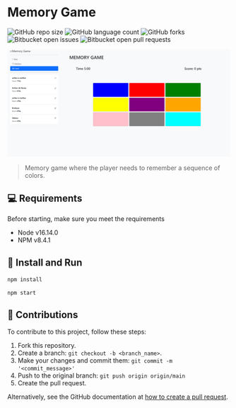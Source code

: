 # Memory Game

![GitHub repo size](https://img.shields.io/github/repo-size/ericksont/sequence-memory-game?style=for-the-badge)
![GitHub language count](https://img.shields.io/github/languages/count/ericksont/sequence-memory-game?style=for-the-badge)
![GitHub forks](https://img.shields.io/github/forks/ericksont/sequence-memory-game?style=for-the-badge)
![Bitbucket open issues](https://img.shields.io/bitbucket/issues/ericksont/sequence-memory-game?style=for-the-badge)
![Bitbucket open pull requests](https://img.shields.io/bitbucket/pr-raw/ericksont/sequence-memory-game?style=for-the-badge)

<img src="/assets/images/image.png" alt="Imagem com modelo do jogo">

> Memory game where the player needs to remember a sequence of colors.

## 💻 Requirements

Before starting, make sure you meet the requirements
* Node v16.14.0
* NPM v8.4.1

## 🚀 Install and Run

```
npm install
```

```
npm start
```

## 🤝 Contributions

To contribute to this project, follow these steps:

1. Fork this repository.
2. Create a branch: `git checkout -b <branch_name>`.
3. Make your changes and commit them: `git commit -m '<commit_message>'`
4. Push to the original branch: `git push origin origin/main`
5. Create the pull request.

Alternatively, see the GitHub documentation at [how to create a pull request](https://help.github.com/en/github/collaborating-with-issues-and-pull-requests/creating-a-pull-request).
